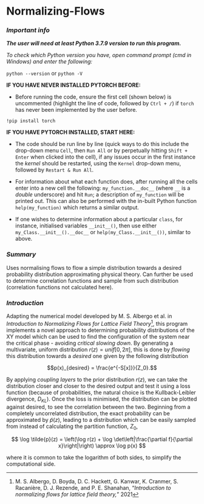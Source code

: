 # Normalizing-Flows
### *Important info*
_**The user will need at least Python 3.7.9 version to run this program.**_

_To check which Python version you have, open command prompt (cmd in Windows) and enter the following:_

`python --version` or `python -V`

**IF YOU HAVE NEVER INSTALLED PYTORCH BEFORE:**
- Before running the code, ensure the first cell (shown below) is uncommented (highlight the line of code, followed by `Ctrl + /`) if `torch` has never been implemented by the user before. 

`!pip install torch`

**IF YOU HAVE PYTORCH INSTALLED, START HERE:**
- The code should be run line by line (quick ways to do this include the drop-down menu `Cell`, then `Run All` or by perpetually hitting `Shift + Enter` when clicked into the cell), if any issues occur in the first instance the *kernel* should be restarted, using the `Kernel` drop-down menu, followed by `Restart & Run All`.

- For information about what each function does, after running all the cells enter into a new cell the following: `my_function.__doc__` (where `__` is a *double* underscore) and hit ``Run``; a description of ``my_function`` will be printed out. This can also be performed with the in-built Python function `help(my_function)` which returns a similar output.

- If one wishes to determine information about a particular `class`, for instance, initialised variables `__init__()`, then use either `my_Class.__init__().__doc__` or `help(my_Class.__init__())`, similar to above.

### *Summary*
Uses normalising flows to flow a simple distribution towards a desired probability distribution approximating physical theory. Can further be used to determine correlation functions and sample from such distribution (correlation functions not calculated here).

### *Introduction*
Adapting the numerical model developed by M. S. Albergo et al. in _Introduction to Normalizing Flows for Lattice Field Theory_[^1], this program implements a novel approach to determining probability distributions of the XY model which can be used to find the configuration of the system near the critical phase - avoiding _critical slowing down_. By generating a multivariate, uniform distribution $r(z) = unif[0, 2\pi]$, this is done by *flowing* this distribution towards a *desired* one given by the following distribution

$$p(x)_{desired} = \frac{e^{-S[x]}}{Z_0}.$$

By applying _coupling layers_ to the prior distribution $r(z)$, we can take the distribution closer and closer to the desired output and test it using a loss function (because of probabilities, the natural choice is the Kullback-Leibler divergence, $D_{KL}$). Once the loss is minimised, the distribution can be plotted against desired, to see the correlation between the two. Beginning from a completely uncorrelated distribution, the exact probability can be approximated by $\tilde{p}(z)$, leading to a distribution which can be easily sampled from instead of calculating the partition function, $Z_0$,

$$
\log \tilde{p}(z) = \left(\log r(z) + \log \det\left|\frac{\partial f}{\partial x}\right|\right) \approx \log p(x)
$$ 

where it is common to take the logarithm of both sides, to simplify the computational side.

[^1]: M. S. Albergo, D. Boyda, D. C. Hackett, G. Kanwar, K. Cranmer, S. Racanière, D. J. Rezende, and P. E. Shanahan, “_Introduction to normalizing flows for lattice field theory,_” 2021

